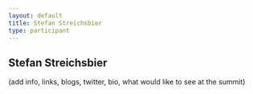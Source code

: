```yaml
---
layout: default
title: Stefan Streichsbier
type: participant
---
```


## Stefan Streichsbier

(add info, links, blogs, twitter, bio, what would like to see at the summit)
